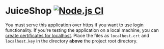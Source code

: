 # JuiceShop [![Node.js CI](https://github.com/AvansInformatica-Marc/juice-shop/workflows/Node.js%20CI/badge.svg)](https://github.com/AvansInformatica-Marc/juice-shop/actions?query=workflow%3A%22Node.js+CI%22)
You must serve this application over https if you want to use login functionality. If you're testing the application on a local machine, you can [create certificates for localhost](https://letsencrypt.org/docs/certificates-for-localhost/). Place the files as `localhost.crt` and `localhost.key` in the directory **above** the project root directory.
